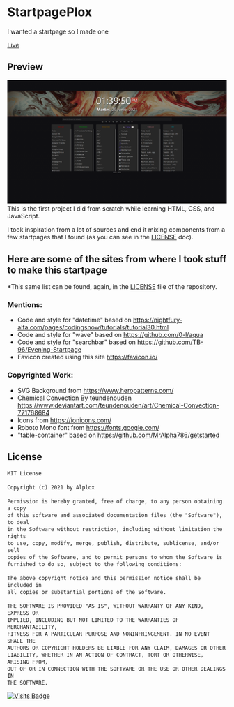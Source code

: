 # StartpagePlox
I wanted a startpage so I made one

[Live](https://alplox.github.io/StartpagePlox/)

## Preview
[![](https://github.com/Alplox/StartpagePlox/raw/main/StartpagePlox%20v2.png)](https://alplox.github.io/StartpagePlox/)
This is the first project I did from scratch while learning HTML, CSS, and JavaScript.

I took inspiration from a lot of sources and end it mixing components from a few startpages that I found (as you can see in the [LICENSE](https://github.com/Alplox/StartpagePlox/blob/main/LICENSE) doc).

## Here are some of the sites from where I took stuff to make this startpage
*This same list can be found, again, in the [LICENSE](https://github.com/Alplox/StartpagePlox/blob/main/LICENSE) file of the repository.
### Mentions:
- Code and style for "datetime" based on https://nightfury-alfa.com/pages/codingsnow/tutorials/tutorial30.html
- Code and style for "wave" based on https://github.com/0-l/aqua
- Code and style for "searchbar" based on https://github.com/TB-96/Evening-Startpage
- Favicon created using this site https://favicon.io/

### Copyrighted Work:
- SVG Background from https://www.heropatterns.com/
- Chemical Convection By teundenouden https://www.deviantart.com/teundenouden/art/Chemical-Convection-771768684
- Icons from https://ionicons.com/
- Roboto Mono font from https://fonts.google.com/
- "table-container" based on https://github.com/MrAlpha786/getstarted
## License
```
MIT License

Copyright (c) 2021 by Alplox

Permission is hereby granted, free of charge, to any person obtaining a copy
of this software and associated documentation files (the "Software"), to deal
in the Software without restriction, including without limitation the rights
to use, copy, modify, merge, publish, distribute, sublicense, and/or sell
copies of the Software, and to permit persons to whom the Software is
furnished to do so, subject to the following conditions:

The above copyright notice and this permission notice shall be included in
all copies or substantial portions of the Software.

THE SOFTWARE IS PROVIDED "AS IS", WITHOUT WARRANTY OF ANY KIND, EXPRESS OR
IMPLIED, INCLUDING BUT NOT LIMITED TO THE WARRANTIES OF MERCHANTABILITY,
FITNESS FOR A PARTICULAR PURPOSE AND NONINFRINGEMENT. IN NO EVENT SHALL THE
AUTHORS OR COPYRIGHT HOLDERS BE LIABLE FOR ANY CLAIM, DAMAGES OR OTHER
LIABILITY, WHETHER IN AN ACTION OF CONTRACT, TORT OR OTHERWISE, ARISING FROM,
OUT OF OR IN CONNECTION WITH THE SOFTWARE OR THE USE OR OTHER DEALINGS IN
THE SOFTWARE.
```

[![Visits Badge](https://badges.pufler.dev/visits/Alplox/StartpagePlox)](https://badges.pufler.dev)
